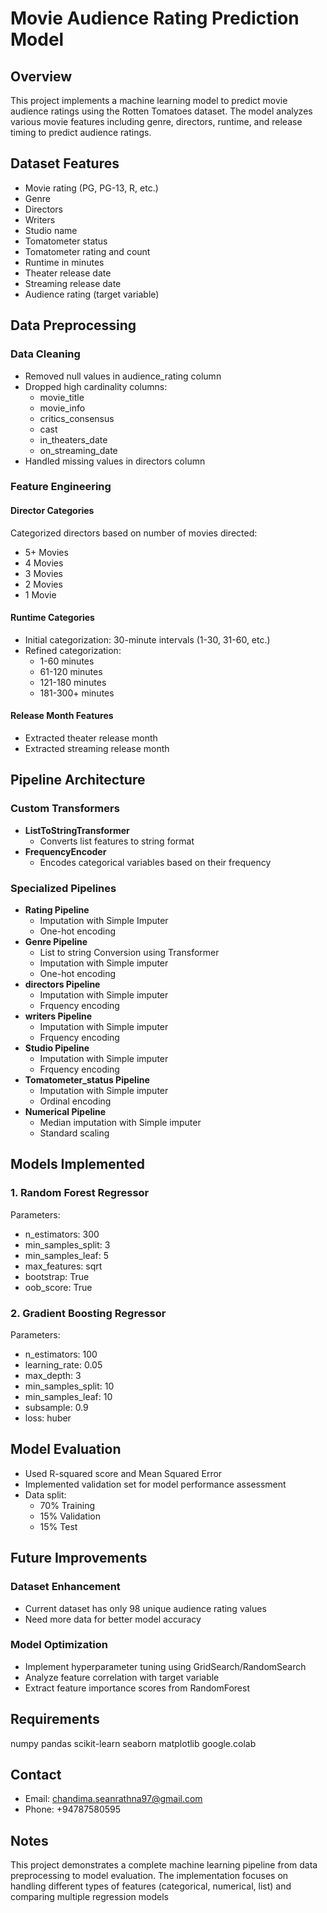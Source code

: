 # Movie Audience Rating Prediction Model

## Overview
This project implements a machine learning model to predict movie audience ratings using the Rotten Tomatoes dataset. The model analyzes various movie features including genre, directors, runtime, and release timing to predict audience ratings.

## Dataset Features
- Movie rating (PG, PG-13, R, etc.)
- Genre
- Directors
- Writers
- Studio name
- Tomatometer status
- Tomatometer rating and count
- Runtime in minutes
- Theater release date
- Streaming release date
- Audience rating (target variable)

## Data Preprocessing

### Data Cleaning
- Removed null values in audience_rating column
- Dropped high cardinality columns:
  - movie_title
  - movie_info
  - critics_consensus
  - cast
  - in_theaters_date
  - on_streaming_date
- Handled missing values in directors column

### Feature Engineering

#### Director Categories
Categorized directors based on number of movies directed:
- 5+ Movies
- 4 Movies
- 3 Movies
- 2 Movies
- 1 Movie

#### Runtime Categories
- Initial categorization: 30-minute intervals (1-30, 31-60, etc.)
- Refined categorization:
  - 1-60 minutes
  - 61-120 minutes
  - 121-180 minutes
  - 181-300+ minutes

#### Release Month Features
- Extracted theater release month
- Extracted streaming release month

## Pipeline Architecture

### Custom Transformers
- **ListToStringTransformer**
  - Converts list features to string format
- **FrequencyEncoder**
  - Encodes categorical variables based on their frequency

### Specialized Pipelines
- **Rating Pipeline**
  - Imputation with Simple Imputer
  - One-hot encoding
- **Genre Pipeline**
  - List to string Conversion using Transformer
  - Imputation with Simple imputer
  - One-hot encoding
- **directors Pipeline**
  - Imputation with Simple imputer
  - Frquency encoding
- **writers Pipeline**
  - Imputation with Simple imputer
  - Frquency encoding
- **Studio Pipeline**
  - Imputation with Simple imputer
  - Frquency encoding
- **Tomatometer_status Pipeline**
  - Imputation with Simple imputer
  - Ordinal encoding
- **Numerical Pipeline**
  - Median imputation with Simple imputer
  - Standard scaling

## Models Implemented

### 1. Random Forest Regressor
Parameters:
- n_estimators: 300
- min_samples_split: 3
- min_samples_leaf: 5
- max_features: sqrt
- bootstrap: True
- oob_score: True

### 2. Gradient Boosting Regressor
Parameters:
- n_estimators: 100
- learning_rate: 0.05
- max_depth: 3
- min_samples_split: 10
- min_samples_leaf: 10
- subsample: 0.9
- loss: huber

## Model Evaluation
- Used R-squared score and Mean Squared Error
- Implemented validation set for model performance assessment
- Data split:
  - 70% Training
  - 15% Validation
  - 15% Test

## Future Improvements

### Dataset Enhancement
- Current dataset has only 98 unique audience rating values
- Need more data for better model accuracy

### Model Optimization
- Implement hyperparameter tuning using GridSearch/RandomSearch
- Analyze feature correlation with target variable
- Extract feature importance scores from RandomForest

## Requirements
numpy
pandas
scikit-learn
seaborn
matplotlib
google.colab

## Contact
- Email: chandima.seanrathna97@gmail.com
- Phone: +94787580595

## Notes
This project demonstrates a complete machine learning pipeline from data preprocessing to model evaluation. The implementation focuses on handling different types of features (categorical, numerical, list) and comparing multiple regression models
